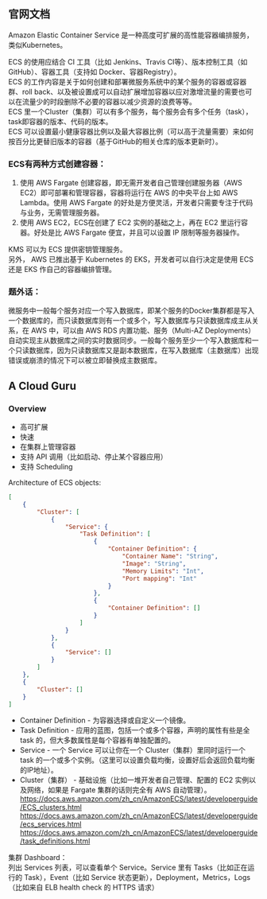 ## 官网文档
Amazon Elastic Container Service 是一种高度可扩展的高性能容器编排服务，类似Kubernetes。  

ECS 的使用应结合 CI 工具（比如 Jenkins、Travis CI等）、版本控制工具（如 GitHub）、容器工具（支持如 Docker、容器Registry）。  
ECS 的工作内容是关于如何创建和部署微服务系统中的某个服务的容器或容器群、roll back、以及被设置成可以自动扩展增加容器以应对激增流量的需要也可以在流量少的时段删除不必要的容器以减少资源的浪费等等。  
ECS 里一个Cluster（集群）可以有多个服务，每个服务会有多个任务（task），task即容器的版本、代码的版本。  
ECS 可以设置最小健康容器比例以及最大容器比例（可以高于流量需要）来如何按百分比更替旧版本的容器（基于GitHub的相关仓库的版本更新时）。   

### ECS有两种方式创建容器：  
1. 使用 AWS Fargate 创建容器，即无需开发者自己管理创建服务器（AWS EC2）即可部署和管理容器，容器将运行在 AWS 的中央平台上如 AWS Lambda。使用 AWS Fargate 的好处是方便灵活，开发者只需要专注于代码与业务，无需管理服务器。
2. 使用 AWS EC2，ECS在创建了 EC2 实例的基础之上，再在 EC2 里运行容器。好处是比 AWS Fargate 便宜，并且可以设置 IP 限制等服务器操作。  

KMS 可以为 ECS 提供密钥管理服务。  
另外， AWS 已推出基于 Kubernetes 的 EKS，开发者可以自行决定是使用 ECS 还是 EKS 作自己的容器编排管理。  
  
### 题外话：  
微服务中一般每个服务对应一个写入数据库，即某个服务的Docker集群都是写入一个数据库的，而只读数据库则有一个或多个，写入数据库与只读数据库成主从关系，在 AWS 中，可以由 AWS RDS 内置功能、服务（Multi-AZ Deployments）自动实现主从数据库之间的实时数据同步。一般每个服务至少一个写入数据库和一个只读数据库，因为只读数据库又是副本数据库，在写入数据库（主数据库）出现错误或崩溃的情况下可以被立即替换成主数据库。  
  
## A Cloud Guru
  
### Overview
* 高可扩展
* 快速
* 在集群上管理容器
* 支持 API 调用（比如启动、停止某个容器应用）
* 支持 Scheduling
  
Architecture of ECS objects:  
```json
[
    {
        "Cluster": [
            {
                "Service": {
                    "Task Definition": [
                        {
                            "Container Definition": {
                                "Container Name": "String",
                                "Image": "String",
                                "Memory Limits": "Int",
                                "Port mapping": "Int"
                            }
                        },
                        {
                            "Container Definition": []
                        }
                    ]
                }
            },
            {
                "Service": []
            }
        ]
    },
    {
        "Cluster": []
    }
]
```
* Container Definition - 为容器选择或自定义一个镜像。
* Task Definition - 应用的蓝图，包括一个或多个容器，声明的属性有些是全 task 的，但大多数属性是每个容器有单独配置的。
* Service - 一个 Service 可以让你在一个 Cluster（集群）里同时运行一个 task 的一个或多个实例。（这里可以设置负载均衡，设置好后会返回负载均衡的IP地址）。
* Cluster（集群） - 基础设施（比如一堆开发者自己管理、配置的 EC2 实例以及网络，如果是 Fargate 集群的话则完全有 AWS 自动管理）。  
https://docs.aws.amazon.com/zh_cn/AmazonECS/latest/developerguide/ECS_clusters.html  
https://docs.aws.amazon.com/zh_cn/AmazonECS/latest/developerguide/ecs_services.html  
https://docs.aws.amazon.com/zh_cn/AmazonECS/latest/developerguide/task_definitions.html  

集群 Dashboard：  
列出 Services 列表，可以查看单个 Service。Service 里有 Tasks（比如正在运行的 Task），Event（比如 Service 状态更新），Deployment，Metrics，Logs（比如来自 ELB health check 的 HTTPS 请求）  
